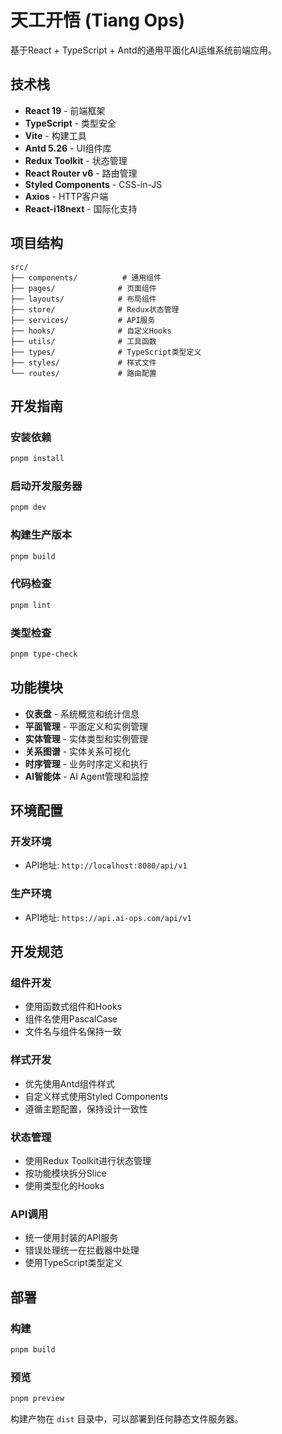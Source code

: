 # 天工开悟 (Tiang Ops)

基于React + TypeScript + Antd的通用平面化AI运维系统前端应用。

## 技术栈

- **React 19** - 前端框架
- **TypeScript** - 类型安全
- **Vite** - 构建工具
- **Antd 5.26** - UI组件库
- **Redux Toolkit** - 状态管理
- **React Router v6** - 路由管理
- **Styled Components** - CSS-in-JS
- **Axios** - HTTP客户端
- **React-i18next** - 国际化支持

## 项目结构

```
src/
├── components/          # 通用组件
├── pages/              # 页面组件
├── layouts/            # 布局组件
├── store/              # Redux状态管理
├── services/           # API服务
├── hooks/              # 自定义Hooks
├── utils/              # 工具函数
├── types/              # TypeScript类型定义
├── styles/             # 样式文件
└── routes/             # 路由配置
```

## 开发指南

### 安装依赖

```bash
pnpm install
```

### 启动开发服务器

```bash
pnpm dev
```

### 构建生产版本

```bash
pnpm build
```

### 代码检查

```bash
pnpm lint
```

### 类型检查

```bash
pnpm type-check
```

## 功能模块

- **仪表盘** - 系统概览和统计信息
- **平面管理** - 平面定义和实例管理
- **实体管理** - 实体类型和实例管理
- **关系图谱** - 实体关系可视化
- **时序管理** - 业务时序定义和执行
- **AI智能体** - AI Agent管理和监控

## 环境配置

### 开发环境
- API地址: `http://localhost:8080/api/v1`

### 生产环境
- API地址: `https://api.ai-ops.com/api/v1`

## 开发规范

### 组件开发
- 使用函数式组件和Hooks
- 组件名使用PascalCase
- 文件名与组件名保持一致

### 样式开发
- 优先使用Antd组件样式
- 自定义样式使用Styled Components
- 遵循主题配置，保持设计一致性

### 状态管理
- 使用Redux Toolkit进行状态管理
- 按功能模块拆分Slice
- 使用类型化的Hooks

### API调用
- 统一使用封装的API服务
- 错误处理统一在拦截器中处理
- 使用TypeScript类型定义

## 部署

### 构建
```bash
pnpm build
```

### 预览
```bash
pnpm preview
```

构建产物在 `dist` 目录中，可以部署到任何静态文件服务器。
